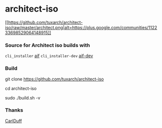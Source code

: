 architect-iso
==================
[[https://github.com/tuxarch/architect-iso/raw/master/architect.png|alt=https://plus.google.com/communities/112233698529064148915]]

### Source for Architect iso builds with
`cli_installer` [aif](https://github.com/tuxarch/aif)
`cli_installer-dev` [aif-dev](https://github.com/tuxarch/aif-dev)

### Build
git clone https://github.com/tuxarch/architect-iso

cd architect-iso

sudo ./build.sh -v

### Thanks
[CarlDuff](https://sourceforge.net/u/carlduff/profile/)
